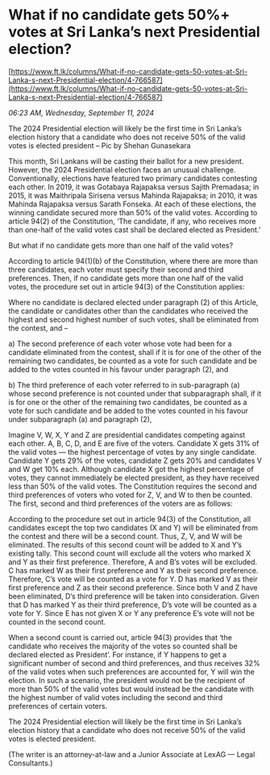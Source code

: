 # What if no candidate gets 50%+ votes at Sri Lanka’s next Presidential election?

[https://www.ft.lk/columns/What-if-no-candidate-gets-50-votes-at-Sri-Lanka-s-next-Presidential-election/4-766587](https://www.ft.lk/columns/What-if-no-candidate-gets-50-votes-at-Sri-Lanka-s-next-Presidential-election/4-766587)

*06:23 AM, Wednesday, September 11, 2024*

The 2024 Presidential election will likely be the first time in Sri Lanka’s election history that a candidate who does not receive 50% of the valid votes is elected president – Pic by Shehan Gunasekara

This month, Sri Lankans will be casting their ballot for a new president. However, the 2024 Presidential election faces an unusual challenge. Conventionally, elections have featured two primary candidates contesting each other. In 2019, it was Gotabaya Rajapaksa versus Sajith Premadasa; in 2015, it was Maithripala Sirisena versus Mahinda Rajapaksa; in 2010, it was Mahinda Rajapaksa versus Sarath Fonseka. At each of these elections, the winning candidate secured more than 50% of the valid votes. According to article 94(2) of the Constitution, ‘The candidate, if any, who receives more than one-half of the valid votes cast shall be declared elected as President.’

But what if no candidate gets more than one half of the valid votes?

According to article 94(1)(b) of the Constitution, where there are more than three candidates, each voter must specify their second and third preferences. Then, if no candidate gets more than one half of the valid votes, the procedure set out in article 94(3) of the Constitution applies:

Where no candidate is declared elected under paragraph (2) of this Article, the candidate or candidates other than the candidates who received the highest and second highest number of such votes, shall be eliminated from the contest, and –

a) The second preference of each voter whose vote had been for a candidate eliminated from the contest, shall if it is for one of the other of the remaining two candidates, be counted as a vote for such candidate and be added to the votes counted in his favour under paragraph (2), and

b) The third preference of each voter referred to in sub-paragraph (a) whose second preference is not counted under that subparagraph shall, if it is for one or the other of the remaining two candidates, be counted as a vote for such candidate and be added to the votes counted in his favour under subparagraph (a) and paragraph (2),

Imagine V, W, X, Y and Z are presidential candidates competing against each other. A, B, C, D, and E are five of the voters. Candidate X gets 31% of the valid votes — the highest percentage of votes by any single candidate. Candidate Y gets 29% of the votes, candidate Z gets 20% and candidates V and W get 10% each. Although candidate X got the highest percentage of votes, they cannot immediately be elected president, as they have received less than 50% of the valid votes. The Constitution requires the second and third preferences of voters who voted for Z, V, and W to then be counted. The first, second and third preferences of the voters are as follows:

According to the procedure set out in article 94(3) of the Constitution, all candidates except the top two candidates (X and Y) will be eliminated from the contest and there will be a second count. Thus, Z, V, and W will be eliminated. The results of this second count will be added to X and Y’s existing tally. This second count will exclude all the voters who marked X and Y as their first preference. Therefore, A and B’s votes will be excluded. C has marked W as their first preference and Y as their second preference. Therefore, C’s vote will be counted as a vote for Y. D has marked V as their first preference and Z as their second preference. Since both V and Z have been eliminated, D’s third preference will be taken into consideration. Given that D has marked Y as their third preference, D’s vote will be counted as a vote for Y. Since E has not given X or Y any preference E’s vote will not be counted in the second count.

When a second count is carried out, article 94(3) provides that ‘the candidate who receives the majority of the votes so counted shall be declared elected as President’. For instance, if Y happens to get a significant number of second and third preferences, and thus receives 32% of the valid votes when such preferences are accounted for, Y will win the election. In such a scenario, the president would not be the recipient of more than 50% of the valid votes but would instead be the candidate with the highest number of valid votes including the second and third preferences of certain voters.

The 2024 Presidential election will likely be the first time in Sri Lanka’s election history that a candidate who does not receive 50% of the valid votes is elected president.

(The writer is an attorney-at-law and a Junior Associate at LexAG — Legal Consultants.)

